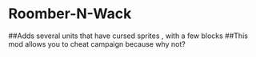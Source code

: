 # Roomber-N-Wack
##Adds several units that have cursed sprites , with a few blocks 
##This mod allows you to cheat campaign because why not?
